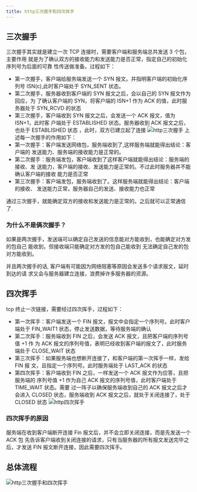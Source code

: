 ```yaml
---
title: http三次握手和四次挥手
---
```


## 三次握手

三次握手其实就是建立一次 TCP 连接时，需要客户端和服务端总共发送 3 个包，主要作用
就是为了确认双方的接收能力和发送能力是否正常，指定自己的初始化序列号为后面的可靠
性传送做准备。过程如下：

-   第一次握手，客户端给服务端发送一个 SYN 报文。并指明客户端的初始化序列号
    ISN(c),此时客户端处于 SYN_SENT 状态。
-   第二次握手，服务器收到客户端的 SYN 报文之后，会以自己的 SYN 报文作为回应，为
    了确认客户端的 SYN，将客户端的 ISN+1 作为 ACK 的值，此时服务器处于 SYN_RCVD
    的状态
-   第三次握手，客户端收到 SYN 报文之后，会发送一个 ACK 报文，值为 ISN+1，此时客
    户端处于 ESTABLISHED 状态。服务器收到 ACK 报文之后，也处于 ESTABLISHED 状态
    ，此时，双方已建立起了连接
    ![http三次握手](http://ibadgers.cn/images/interview_http_tcp_woshou.png) 上
    述每一次握手的作用如下：
-   第一次握手：客户端发送网络包，服务端收到了,这样服务端就能得出结论：客户端的
    发送能力、服务端的接收能力是正常的。
-   第二次握手：服务端发包，客户端收到了这样客户端就能得出结论：服务端的接收、发
    送能力，客户端的接收、发送能力是正常的。不过此时服务器并不能确认客户端的接收
    能力是否正常
-   第三次握手：客户端发包，服务端收到了。这样服务端就能得出结论：客户端的接收、
    发送能力正常，服务器自己的发送、接收能力也正常

通过三次握手，就能确定双方的接收和发送能力是正常的。之后就可以正常通信了.

### 为什么不是俩次握手？

如果是两次握手，发送端可以确定自己发送的信息能对方能收到，也能确定对方发的包自己
能收到，但接收端只能确定对方发的包自己能收到 无法确定自己发的包对方能收到。

并且两次握手的话, 客户端有可能因为网络阻塞等原因会发送多个请求报文，延时到达的请
求又会与服务器建立连接，浪费掉许多服务器的资源。

## 四次挥手

tcp 终止一次链接，需要经过四次挥手，过程如下：

-   第一次挥手：客户端发送一个 FIN 报文，报文中会指定一个序列号。此时客户端处于
    FIN_WAIT1 状态，停止发送数据，等待服务端的确认
-   第二次挥手：服务端收到 FIN 之后，会发送 ACK 报文，且把客户端的序列号值 +1 作
    为 ACK 报文的序列号值，表明已经收到客户端的报文了，此时服务端处于 CLOSE_WAIT
    状态
-   第三次挥手：如果服务端也想断开连接了，和客户端的第一次挥手一样，发给 FIN 报
    文，且指定一个序列号。此时服务端处于 LAST_ACK 的状态
-   第四次挥手：客户端收到 FIN 之后，一样发送一个 ACK 报文作为应答，且把服务端的
    序列号值 +1 作为自己 ACK 报文的序列号值，此时客户端处于 TIME_WAIT 状态。需要
    过一阵子以确保服务端收到自己的 ACK 报文之后才会进入 CLOSED 状态，服务端收到
    ACK 报文之后，就处于关闭连接了，处于 CLOSED 状态
    ![http四次挥手](http://ibadgers.cn/images/interview_http_tcp_huishou.png)

### 四次挥手的原因

服务端在收到客户端断开连接 Fin 报文后，并不会立即关闭连接，而是先发送一个 ACK 包
先告诉客户端收到关闭连接的请求，只有当服务器的所有报文发送完毕之后，才发送 FIN
报文断开连接，因此需要四次挥手。

## 总体流程

![http三次握手和四次挥手](http://ibadgers.cn/images/interview_http_tcp_wohui.png)

